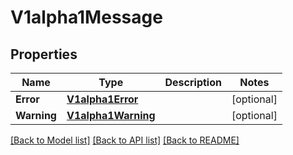 # V1alpha1Message

## Properties

Name | Type | Description | Notes
------------ | ------------- | ------------- | -------------
**Error** | [**V1alpha1Error**](v1alpha1Error.md) |  | [optional] 
**Warning** | [**V1alpha1Warning**](v1alpha1Warning.md) |  | [optional] 

[[Back to Model list]](../README.md#documentation-for-models) [[Back to API list]](../README.md#documentation-for-api-endpoints) [[Back to README]](../README.md)


